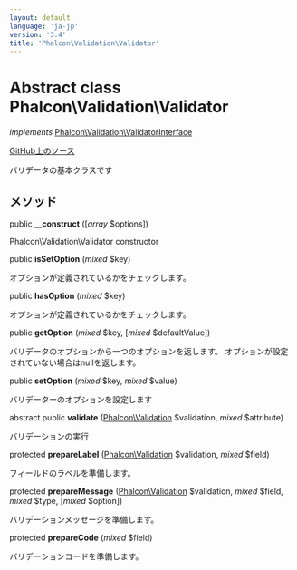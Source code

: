 ```yaml
---
layout: default
language: 'ja-jp'
version: '3.4'
title: 'Phalcon\Validation\Validator'
---
```


# Abstract class **Phalcon\Validation\Validator**

*implements* [Phalcon\Validation\ValidatorInterface](/3.4/en/api/Phalcon_Validation_ValidatorInterface)

<a href="https://github.com/phalcon/cphalcon/tree/v3.4.0/phalcon/validation/validator.zep" class="btn btn-default btn-sm">GitHub上のソース</a>

バリデータの基本クラスです

## メソッド

public **__construct** ([*array* $options])

Phalcon\Validation\Validator constructor

public **isSetOption** (*mixed* $key)

オプションが定義されているかをチェックします。

public **hasOption** (*mixed* $key)

オプションが定義されているかをチェックします。

public **getOption** (*mixed* $key, [*mixed* $defaultValue])

バリデータのオプションから一つのオプションを返します。 オプションが設定されていない場合はnullを返します。

public **setOption** (*mixed* $key, *mixed* $value)

バリデーターのオプションを設定します

abstract public **validate** ([Phalcon\Validation](/3.4/en/api/Phalcon_Validation) $validation, *mixed* $attribute)

バリデーションの実行

protected **prepareLabel** ([Phalcon\Validation](/3.4/en/api/Phalcon_Validation) $validation, *mixed* $field)

フィールドのラベルを準備します。

protected **prepareMessage** ([Phalcon\Validation](/3.4/en/api/Phalcon_Validation) $validation, *mixed* $field, *mixed* $type, [*mixed* $option])

バリデーションメッセージを準備します。

protected **prepareCode** (*mixed* $field)

バリデーションコードを準備します。